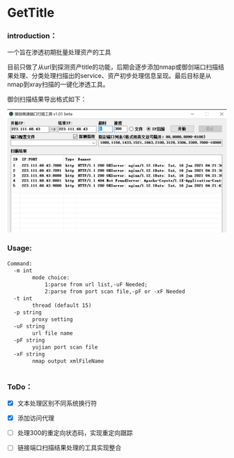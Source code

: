 # GetTitle

### introduction：

 一个旨在渗透初期批量处理资产的工具

目前只做了从url到探测资产title的功能，后期会逐步添加nmap或御剑端口扫描结果处理、分类处理扫描出的service、资产初步处理信息呈现。最后目标是从nmap到xray扫描的一键化渗透工具。

御剑扫描结果导出格式如下：

![御剑](pic/yujian.png)

### Usage:
```
Command:
  -m int
        mode choice:
        	1:parse from url list,-uF Needed;
        	2:parse from port scan file,-pF or -xF Needed
  -t int
        thread (default 15)
  -p string
        proxy setting
  -uF string
        url file name
  -pF string
        yujian port scan file
  -xF string
        nmap output xmlFileName


```


### ToDo：

- [x] 文本处理区别不同系统换行符
- [x] 添加访问代理
- [ ] 处理300的重定向状态码，实现重定向跟踪
- [ ] 链接端口扫描结果处理的工具实现整合



